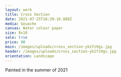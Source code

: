 ```yaml
---
layout: work
title: Cross Section
date: 2021-07-25T18:29:10.888Z
media: Gouache
canvas: Water colour paper
size: 8x10
sale: true
price: 90
main: /images/uploads/cross_section-yk1fz9gs.jpg
header: /images/uploads/cross_section-yk1fz9gs.jpg
orientation: Landscape
---
```

Painted in the summer of 2021